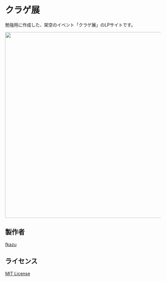# クラゲ展

勉強用に作成した、架空のイベント「クラゲ展」のLPサイトです。

<p align="center">
  <img width="600" src="https://user-images.githubusercontent.com/66477848/115244053-8547b900-a15e-11eb-8c6d-62d003bccca8.jpg">
</p>

## 製作者

[fkazu](https://github.com/kazukifuji/)

## ライセンス

[MIT License](https://opensource.org/licenses/mit-license.php)
